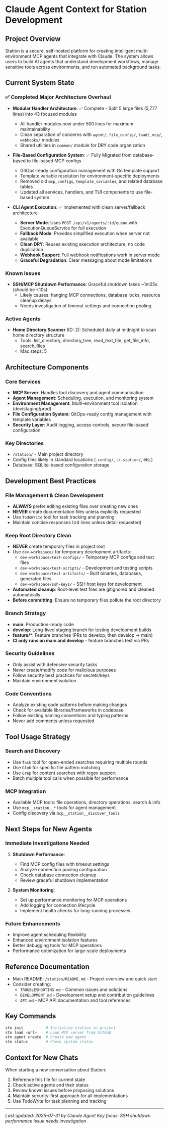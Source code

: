 # Claude Agent Context for Station Development

## Project Overview
Station is a secure, self-hosted platform for creating intelligent multi-environment MCP agents that integrate with Claude. The system allows users to build AI agents that understand development workflows, manage sensitive tools across environments, and run automated background tasks.

## Current System State

### ✅ Completed Major Architecture Overhaul
- **Modular Handler Architecture**: ✅ Complete - Split 5 large files (5,777 lines) into 43 focused modules
  - All handler modules now under 500 lines for maximum maintainability
  - Clean separation of concerns with `agent/`, `file_config/`, `load/`, `mcp/`, `webhooks/` modules
  - Shared utilities in `common/` module for DRY code organization

- **File-Based Configuration System**: ✅ Fully Migrated from database-based to file-based MCP configs
  - GitOps-ready configuration management with Go template support
  - Template variable resolution for environment-specific deployments
  - Removed old `mcp_configs`, `template_variables`, and related database tables
  - Updated all services, handlers, and TUI components to use file-based system

- **CLI Agent Execution**: ✅ Implemented with clean server/fallback architecture
  - **Server Mode**: Uses `POST /api/v1/agents/:id/queue` with ExecutionQueueService for full execution
  - **Fallback Mode**: Provides simplified execution when server not available
  - **Clean DRY**: Reuses existing execution architecture, no code duplication
  - **Webhook Support**: Full webhook notifications work in server mode
  - **Graceful Degradation**: Clear messaging about mode limitations

### Known Issues
- **SSH/MCP Shutdown Performance**: Graceful shutdown takes ~1m25s (should be <10s)
  - Likely causes: hanging MCP connections, database locks, resource cleanup delays
  - Needs investigation of timeout settings and connection pooling

### Active Agents
- **Home Directory Scanner** (ID: 2): Scheduled daily at midnight to scan home directory structure
  - Tools: list_directory, directory_tree, read_text_file, get_file_info, search_files
  - Max steps: 5

## Architecture Components

### Core Services
- **MCP Server**: Handles tool discovery and agent communication
- **Agent Management**: Scheduling, execution, and monitoring system  
- **Environment Management**: Multi-environment tool isolation (dev/staging/prod)
- **File Configuration System**: GitOps-ready config management with template variables
- **Security Layer**: Audit logging, access controls, secure file-based configuration

### Key Directories
- `/station/` - Main project directory
- Config files likely in standard locations (`.config/`, `~/.station/`, etc.)
- Database: SQLite-based configuration storage

## Development Best Practices

### File Management & Clean Development
- **ALWAYS** prefer editing existing files over creating new ones
- **NEVER** create documentation files unless explicitly requested
- Use `TodoWrite` tool for task tracking and planning
- Maintain concise responses (≤4 lines unless detail requested)

### Keep Root Directory Clean
- **NEVER** create temporary files in project root
- Use `dev-workspace/` for temporary development artifacts:
  - `dev-workspace/test-configs/` - Temporary MCP configs and test files
  - `dev-workspace/test-scripts/` - Development and testing scripts
  - `dev-workspace/test-artifacts/` - Built binaries, databases, generated files
  - `dev-workspace/ssh-keys/` - SSH host keys for development
- **Automated cleanup**: Root-level test files are gitignored and cleaned automatically
- **Before committing**: Ensure no temporary files pollute the root directory

### Branch Strategy
- **main**: Production-ready code
- **develop**: Long-lived staging branch for testing development builds
- **feature/***: Feature branches (PRs to develop, then develop → main)
- **CI only runs on main and develop** - feature branches test via PRs

### Security Guidelines
- Only assist with defensive security tasks
- Never create/modify code for malicious purposes
- Follow security best practices for secrets/keys
- Maintain environment isolation

### Code Conventions
- Analyze existing code patterns before making changes
- Check for available libraries/frameworks in codebase
- Follow existing naming conventions and typing patterns
- Never add comments unless requested

## Tool Usage Strategy

### Search and Discovery
- Use `Task` tool for open-ended searches requiring multiple rounds
- Use `Glob` for specific file pattern matching
- Use `Grep` for content searches with regex support
- Batch multiple tool calls when possible for performance

### MCP Integration
- Available MCP tools: file operations, directory operations, search & info
- Use `mcp__station__*` tools for agent management
- Config discovery via `mcp__station__discover_tools`

## Next Steps for New Agents

### Immediate Investigations Needed
1. **Shutdown Performance**: 
   - Find MCP config files with timeout settings
   - Analyze connection pooling configuration
   - Check database connection cleanup
   - Review graceful shutdown implementation

2. **System Monitoring**:
   - Set up performance monitoring for MCP operations
   - Add logging for connection lifecycle
   - Implement health checks for long-running processes

### Future Enhancements
- Improve agent scheduling flexibility
- Enhanced environment isolation features
- Better debugging tools for MCP operations
- Performance optimization for large-scale deployments

## Reference Documentation
- Main README: `/station/README.md` - Project overview and quick start
- Consider creating:
  - `TROUBLESHOOTING.md` - Common issues and solutions
  - `DEVELOPMENT.md` - Development setup and contribution guidelines
  - `API.md` - MCP API documentation and tool references

## Key Commands
```bash
stn init          # Initialize station in project
stn load <url>    # Load MCP server from GitHub
stn agent create  # Create new agent
stn status        # Check system status
```

## Context for New Chats
When starting a new conversation about Station:
1. Reference this file for current state
2. Check active agents and their status
3. Review known issues before proposing solutions
4. Maintain security-first approach for all implementations
5. Use TodoWrite for task planning and tracking

---
*Last updated: 2025-07-31 by Claude Agent*
*Key focus: SSH shutdown performance issue needs investigation*
